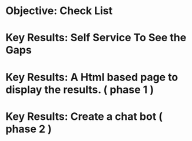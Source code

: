 # Objective: Check List
# Key Results: Self Service To See the Gaps
# Key Results: A Html based page to display the results. ( phase 1 )
# Key Results: Create a chat bot ( phase 2 )
